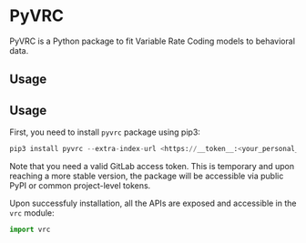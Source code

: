 # PyVRC

PyVRC is a Python package to fit Variable Rate Coding models to behavioral data.


## Usage

## Usage

First, you need to install `pyvrc` package using pip3:


```python
pip3 install pyvrc --extra-index-url <https://__token__:<your_personal_token>@gitlab.uni.lu/api/v4/projects/2030/packages/pypi/simple>
```

Note that you need a valid GitLab access token. This is temporary and upon reaching a more stable version, the package will be accessible via public PyPI or common project-level tokens.


Upon successfuly installation, all the APIs are exposed and accessible in the `vrc` module:

```python
import vrc
```

